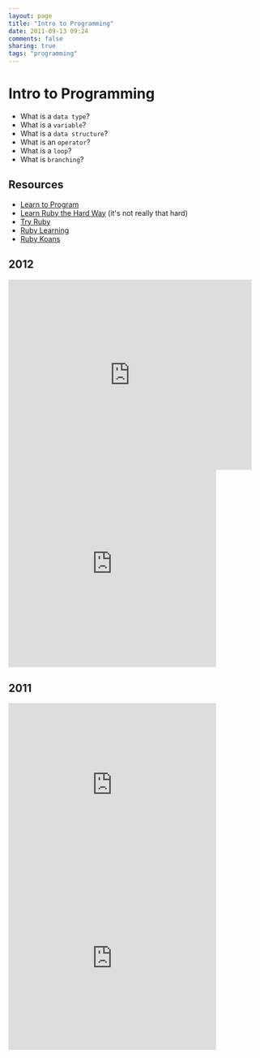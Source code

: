 ```yaml
---
layout: page
title: "Intro to Programming"
date: 2011-09-13 09:24
comments: false
sharing: true
tags: "programming"
---
```


# Intro to Programming

* What is a `data type`?
* What is a `variable`?
* What is a `data structure`?
* What is an `operator`?
* What is a `loop`?
* What is `branching`?

## Resources
* [Learn to Program][1]
* [Learn Ruby the Hard Way][2] (it's not really that hard)
* [Try Ruby][4]
* [Ruby Learning][5]
* [Ruby Koans][3]


## 2012

<iframe src="https://docs.google.com/presentation/embed?id=1WMcwnDMkJyZe27dNQ06lMFrFHp9Q2tE3n4O63K-w-Uk&start=false&loop=false&delayms=3000" frameborder="0" width="480" height="375" allowfullscreen="true" mozallowfullscreen="true" webkitallowfullscreen="true"></iframe>

<iframe src="https://docs.google.com/presentation/embed?id=1_vn2ZS7ZTyeTzECkRLe8t5gL1GVK5CP4M6EAh4-AE00&start=false&loop=false&delayms=3000" frameborder="0" width="410" height="389" allowfullscreen="true" mozallowfullscreen="true" webkitallowfullscreen="true"></iframe>


## 2011
<iframe src="https://docs.google.com/present/embed?id=dhkn6xbc_161hphd6kfm"
frameborder="0" width="410" height="342"></iframe>

<iframe src="https://docs.google.com/present/embed?id=dhkn6xbc_275hh88vhfr"
frameborder="0" width="410" height="342"></iframe>

[1]: http://pine.fm/LearnToProgram/ 'Learn to Program'
[2]: http://ruby.learncodethehardway.org/book/ 'Learn Ruby the Hard Way'
[3]: http://rubykoans.com/ 'Ruby Koans'
[4]: http://tryruby.org/ 'Try Ruby'
[5]: http://rubylearning.com/ 'Ruby Learning'
